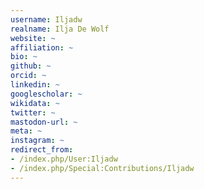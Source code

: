 ```yaml
---
username: Iljadw
realname: Ilja De Wolf
website: ~
affiliation: ~
bio: ~
github: ~
orcid: ~
linkedin: ~
googlescholar: ~
wikidata: ~
twitter: ~
mastodon-url: ~
meta: ~
instagram: ~
redirect_from:
- /index.php/User:Iljadw
- /index.php/Special:Contributions/Iljadw
---
```

